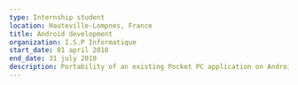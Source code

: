 ```yaml
---
type: Internship student
location: Hauteville-Lompnes, France
title: Android development
organization: I.S.P Informatique
start_date: 01 april 2010
end_date: 31 july 2010
description: Portability of an existing Pocket PC application on Android.
---
```


